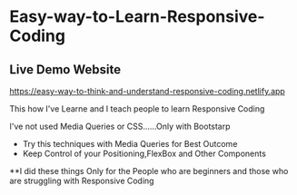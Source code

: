 # Easy-way-to-Learn-Responsive-Coding

## Live Demo Website
https://easy-way-to-think-and-understand-responsive-coding.netlify.app

This how I've Learne and I teach people to learn Responsive Coding

I've not used Media Queries or CSS......Only with Bootstarp

 - Try this techniques with Media Queries for Best Outcome
 - Keep Control of your Positioning,FlexBox and Other Components
 
 **I did these things Only for the People who are beginners and those who are struggling with Responsive Coding

